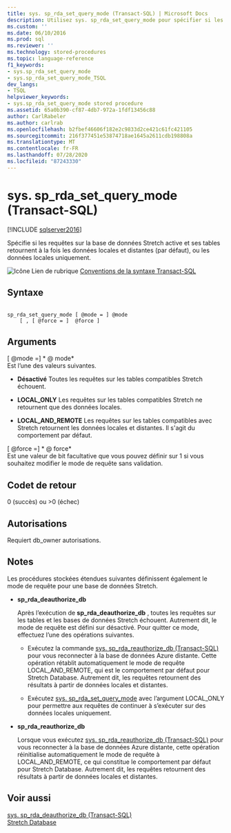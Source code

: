 ```yaml
---
title: sys. sp_rda_set_query_mode (Transact-SQL) | Microsoft Docs
description: Utilisez sys. sp_rda_set_query_mode pour spécifier si les requêtes sur la base de données Stretch active et ses tables retournent des données locales et distantes, ou des données locales uniquement.
ms.custom: ''
ms.date: 06/10/2016
ms.prod: sql
ms.reviewer: ''
ms.technology: stored-procedures
ms.topic: language-reference
f1_keywords:
- sys.sp_rda_set_query_mode
- sys.sp_rda_set_query_mode_TSQL
dev_langs:
- TSQL
helpviewer_keywords:
- sys.sp_rda_set_query_mode stored procedure
ms.assetid: 65a0b390-cf87-4db7-972a-1fdf13456c88
author: CarlRabeler
ms.author: carlrab
ms.openlocfilehash: b2fbef46606f182e2c9833d2ce421c61fc421105
ms.sourcegitcommit: 216f377451e53874718ae1645a2611cdb198808a
ms.translationtype: MT
ms.contentlocale: fr-FR
ms.lasthandoff: 07/28/2020
ms.locfileid: "87243330"
---
```

# <a name="syssp_rda_set_query_mode-transact-sql"></a>sys. sp_rda_set_query_mode (Transact-SQL)
[!INCLUDE [sqlserver2016](../../includes/applies-to-version/sqlserver2016.md)]

  Spécifie si les requêtes sur la base de données Stretch active et ses tables retournent à la fois les données locales et distantes (par défaut), ou les données locales uniquement.  
  
 ![Icône Lien de rubrique](../../database-engine/configure-windows/media/topic-link.gif "Icône du lien de rubrique") [Conventions de la syntaxe Transact-SQL](../../t-sql/language-elements/transact-sql-syntax-conventions-transact-sql.md)  
  
## <a name="syntax"></a>Syntaxe  
  
```  
  
sp_rda_set_query_mode [ @mode = ] @mode   
    [ , [ @force = ]  @force ]  
```  
  
## <a name="arguments"></a>Arguments  
 [ @mode =] * \@ mode*  
 Est l’une des valeurs suivantes.  
  
-   **Désactivé** Toutes les requêtes sur les tables compatibles Stretch échouent.  
  
-   **LOCAL_ONLY** Les requêtes sur les tables compatibles Stretch ne retournent que des données locales.  
  
-   **LOCAL_AND_REMOTE** Les requêtes sur les tables compatibles avec Stretch retournent les données locales et distantes. Il s'agit du comportement par défaut.  
  
 [ @force =] * \@ force*  
 Est une valeur de bit facultative que vous pouvez définir sur 1 si vous souhaitez modifier le mode de requête sans validation.  
  
## <a name="return-code-values"></a>Codet de retour  
 0 (succès) ou >0 (échec)  
  
## <a name="permissions"></a>Autorisations  
 Requiert db_owner autorisations.  
  
## <a name="remarks"></a>Notes  
 Les procédures stockées étendues suivantes définissent également le mode de requête pour une base de données Stretch.  
  
-   **sp_rda_deauthorize_db**  
  
     Après l’exécution de **sp_rda_deauthorize_db** , toutes les requêtes sur les tables et les bases de données Stretch échouent. Autrement dit, le mode de requête est défini sur désactivé. Pour quitter ce mode, effectuez l’une des opérations suivantes.  
  
    -   Exécutez la commande [sys. sp_rda_reauthorize_db &#40;Transact-SQL&#41;](../../relational-databases/system-stored-procedures/sys-sp-rda-reauthorize-db-transact-sql.md) pour vous reconnecter à la base de données Azure distante. Cette opération rétablit automatiquement le mode de requête LOCAL_AND_REMOTE, qui est le comportement par défaut pour Stretch Database. Autrement dit, les requêtes retournent des résultats à partir de données locales et distantes.  
  
    -   Exécutez [sys. sp_rda_set_query_mode](../../relational-databases/system-stored-procedures/sys-sp-rda-set-query-mode-transact-sql.md) avec l’argument LOCAL_ONLY pour permettre aux requêtes de continuer à s’exécuter sur des données locales uniquement.  
  
-   **sp_rda_reauthorize_db**  
  
     Lorsque vous exécutez [sys. sp_rda_reauthorize_db &#40;Transact-SQL&#41;](../../relational-databases/system-stored-procedures/sys-sp-rda-reauthorize-db-transact-sql.md) pour vous reconnecter à la base de données Azure distante, cette opération réinitialise automatiquement le mode de requête à LOCAL_AND_REMOTE, ce qui constitue le comportement par défaut pour Stretch Database. Autrement dit, les requêtes retournent des résultats à partir de données locales et distantes.  
  
## <a name="see-also"></a>Voir aussi  
 [sys. sp_rda_deauthorize_db &#40;Transact-SQL&#41;](../../relational-databases/system-stored-procedures/sys-sp-rda-deauthorize-db-transact-sql.md)   
 [Stretch Database](../../sql-server/stretch-database/stretch-database.md)  
  
  
